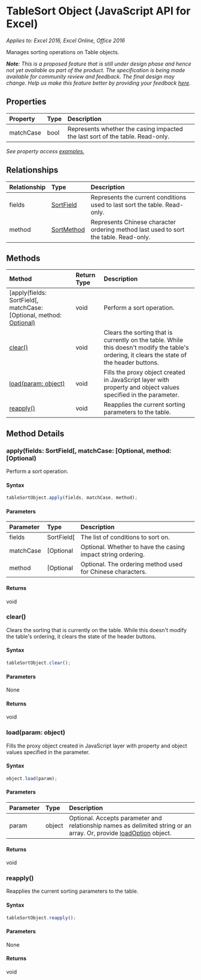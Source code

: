 # TableSort Object (JavaScript API for Excel)

_Applies to: Excel 2016, Excel Online, Office 2016_

Manages sorting operations on Table objects.

_**Note**: This is a proposed feature that is still under design phase and hence not yet available as part of the product. The specification is being made available for community review and feedback. The final design may change. Help us make this feature better by providing your feedback [here](https://github.com/OfficeDev/office-js-docs/issues/new?title=ExcelJs-1.2-OpenSpec-sort)._

## Properties

| Property	   | Type	|Description
|:---------------|:--------|:----------|
|matchCase|bool|Represents whether the casing impacted the last sort of the table. Read-only.|

_See property access [examples.](#property-access-examples)_

## Relationships
| Relationship | Type	|Description|
|:---------------|:--------|:----------|
|fields|[SortField](sortfield.md)|Represents the current conditions used to last sort the table. Read-only.|
|method|[SortMethod](sortmethod.md)|Represents Chinese character ordering method last used to sort the table. Read-only.|

## Methods

| Method		   | Return Type	|Description|
|:---------------|:--------|:----------|
|[apply(fields: SortField[, matchCase: [Optional, method: [Optional)](#applyfields-sortfield-matchcase-optional-method-optional)|void|Perform a sort operation.|
|[clear()](#clear)|void|Clears the sorting that is currently on the table. While this doesn't modify the table's ordering, it clears the state of the header buttons.|
|[load(param: object)](#loadparam-object)|void|Fills the proxy object created in JavaScript layer with property and object values specified in the parameter.|
|[reapply()](#reapply)|void|Reapplies the current sorting parameters to the table.|

## Method Details


### apply(fields: SortField[, matchCase: [Optional, method: [Optional)
Perform a sort operation.

#### Syntax
```js
tableSortObject.apply(fields, matchCase, method);
```

#### Parameters
| Parameter	   | Type	|Description|
|:---------------|:--------|:----------|
|fields|SortField[|The list of conditions to sort on.|
|matchCase|[Optional|Optional. Whether to have the casing impact string ordering.|
|method|[Optional|Optional. The ordering method used for Chinese characters.|

#### Returns
void

### clear()
Clears the sorting that is currently on the table. While this doesn't modify the table's ordering, it clears the state of the header buttons.

#### Syntax
```js
tableSortObject.clear();
```

#### Parameters
None

#### Returns
void

### load(param: object)
Fills the proxy object created in JavaScript layer with property and object values specified in the parameter.

#### Syntax
```js
object.load(param);
```

#### Parameters
| Parameter	   | Type	|Description|
|:---------------|:--------|:----------|
|param|object|Optional. Accepts parameter and relationship names as delimited string or an array. Or, provide [loadOption](loadoption.md) object.|

#### Returns
void

### reapply()
Reapplies the current sorting parameters to the table.

#### Syntax
```js
tableSortObject.reapply();
```

#### Parameters
None

#### Returns
void
